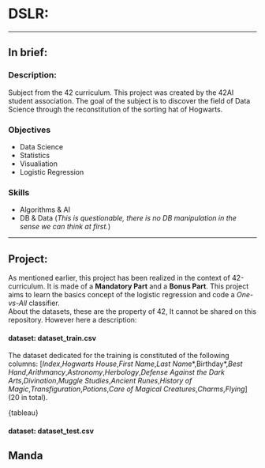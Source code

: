 # DSLR:

---
## **In brief:**

### Description:
Subject from the 42 curriculum. This project was created by the 42AI student association. The goal of the subject is to discover the field of Data Science through the reconstitution of the sorting hat of Hogwarts.

### Objectives
* Data Science
* Statistics
* Visualiation
* Logistic Regression

### Skills
* Algorithms & AI
* DB & Data (*This is questionable, there is no DB manipulation in the sense we can think at first.*)

---

## Project:
As mentioned earlier, this project has been realized in the context of 42-curriculum. It is made of a **Mandatory Part** and a **Bonus Part**. This project aims to learn the basics concept of the logistic regression and code a *One-vs-All* classifier.\
About the datasets, these are the property of 42, It cannot be shared on this repository. However here a description:

#### dataset: dataset_train.csv
The dataset dedicated for the training is constituted of the following columns: [*Index*,*Hogwarts House*,*First Name*,*Last Nam*e*,Birthday*,*Best Hand*,*Arithmancy*,*Astronomy*,*Herbology*,*Defense Against the Dark Arts*,*Divination*,*Muggle Studies*,*Ancient Runes*,*History of Magic*,*Transfiguration*,*Potions*,*Care of Magical Creatures*,*Charms*,*Flying*] (20 in total).

{tableau}

#### dataset: dataset_test.csv



## Manda